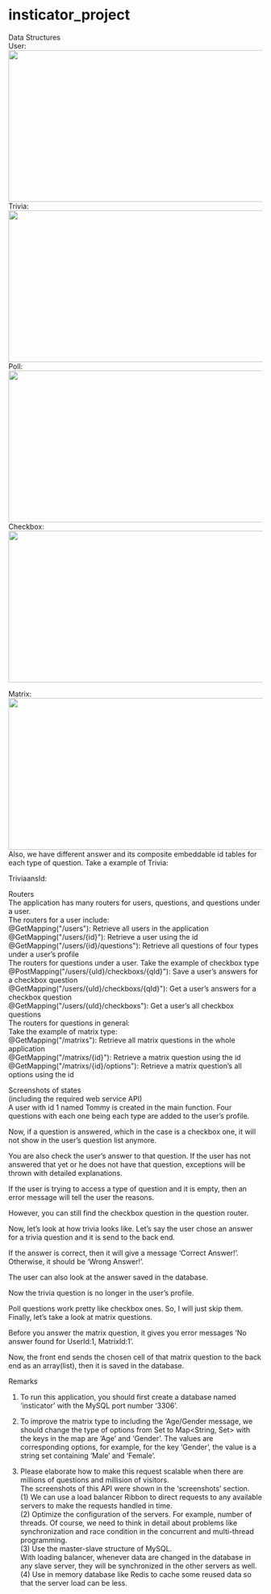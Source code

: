 # insticator_project
Data Structures<br>
User:<br>
<img height="300" width="700" src="https://user-images.githubusercontent.com/16629900/45603018-91db6200-b9f5-11e8-8ebb-07375e863c26.png" /><br>
Trivia:<br>
<img height="300" width="700" src="user-images.githubusercontent.com/16629900/45603024-acadd680-b9f5-11e8-8fd4-afc2d2127246.png" /><br>
Poll:<br>
<img height="300" width="700" src="https://user-images.githubusercontent.com/16629900/45603037-c64f1e00-b9f5-11e8-8d17-63a7b5a383e6.png" /><br>
Checkbox:<br>
<img height="300" width="700" src="https://user-images.githubusercontent.com/16629900/45603041-d49d3a00-b9f5-11e8-8d98-7282eeaf6ab7.png" /><br>

Matrix:<br>
<img height="300" width="700" src="https://user-images.githubusercontent.com/16629900/45603046-e088fc00-b9f5-11e8-8e24-2efdeab47805.png" /><br>
Also, we have different answer and its composite embeddable id tables for each type of question. Take a example of Trivia:<br>

TriviaansId:<br>
 
Routers<br>
The application has many routers for users, questions, and questions under a user. <br>
The routers for a user include: <br>
@GetMapping("/users"): Retrieve all users in the application<br>
@GetMapping("/users/{id}"): Retrieve a user using the id<br>
@GetMapping("/users/{id}/questions"): Retrieve all questions of four types under a user’s profile<br>
The routers for questions under a user. Take the example of checkbox type<br>
@PostMapping("/users/{uId}/checkboxs/{qId}"): Save a user’s answers for a checkbox question<br>
@GetMapping("/users/{uId}/checkboxs/{qId}"): Get a user’s answers for a checkbox question<br>
@GetMapping("/users/{uId}/checkboxs"): Get a user’s all checkbox questions<br>
The routers for questions in general:<br>
Take the example of matrix type:<br>
@GetMapping("/matrixs"): Retrieve all matrix questions in the whole application<br>
@GetMapping("/matrixs/{id}"): Retrieve a matrix question using the id<br>
@GetMapping("/matrixs/{id}/options"): Retrieve a matrix question’s all options using the id<br>



Screenshots of states<br>
(including the required web service API)<br>
A user with id 1 named Tommy is created in the main function. Four questions with each one being each type are added to the user’s profile.<br>
 
Now, if a question is answered, which in the case is a checkbox one, it will not show in the user’s question list anymore.<br>
 
 
You are also check the user’s answer to that question. If the user has not answered that yet or he does not have that question, exceptions will be thrown with detailed explanations.<br>
 
 
If the user is trying to access a type of question and it is empty, then an error message will tell the user the reasons.<br>
 
However, you can still find the checkbox question in the question router.<br>
 
Now, let’s look at how trivia looks like. Let’s say the user chose an answer for a trivia question and it is send to the back end.<br>
 


If the answer is correct, then it will give a message ‘Correct Answer!’. Otherwise, it should be ‘Wrong Answer!’.<br>
 
The user can also look at the answer saved in the database.<br>
 
Now the trivia question is no longer in the user’s profile.<br>
 
Poll questions work pretty like checkbox ones. So, I will just skip them. <br>
Finally, let’s take a look at matrix questions.<br>
 
Before you answer the matrix question, it gives you error messages ‘No answer found for UserId:1, MatrixId:1’.<br>
 
Now, the front end sends the chosen cell of that matrix question to the back end as an array(list), then it is saved in the database.<br>
 
 

Remarks<br>
1. To run this application, you should first create a database named ‘insticator’ with the MySQL port number ‘3306’.<br>
2. To improve the matrix type to including the ‘Age/Gender message, we should change the type of options from Set<String> to Map<String, Set<String>> with the keys in the map are ‘Age’ and ‘Gender’. The values are corresponding options, for example, for the key ‘Gender’, the value is a string set containing ‘Male’ and ‘Female’.<br>
 
3. Please elaborate how to make this request scalable when there are millions of questions and millision of visitors.<br>
The screenshots of this API were shown in the ‘screenshots’ section. <br>
(1) We can use a load balancer Ribbon to direct requests to any available servers to make the requests handled in time.<br>
(2) Optimize the configuration of the servers. For example, number of threads. Of course, we need to think in detail about problems like synchronization and race condition in the concurrent and multi-thread programming.<br>
(3) Use the master-slave structure of MySQL. <br>
With loading balancer, whenever data are changed in the database in any slave server, they will be synchronized in the other servers as well.<br>
(4) Use in memory database like Redis to cache some reused data so that the server load can be less.<br>
